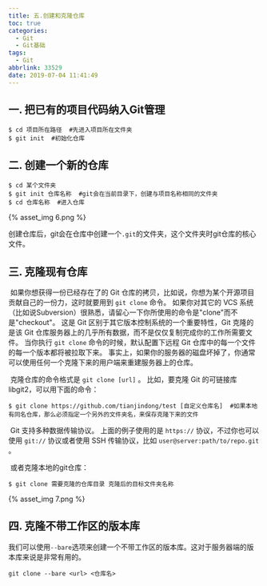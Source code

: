 ```yaml
---
title: 五.创建和克隆仓库
toc: true
categories:
  - Git
  - Git基础
tags:
  - Git
abbrlink: 33529
date: 2019-07-04 11:41:49
---
```


## 一. 把已有的项目代码纳入Git管理

```shell
$ cd 项目所在路径  #先进入项目所在文件夹
$ git init  #初始化仓库
```

<!--more-->

## 二. 创建一个新的仓库

```shell
$ cd 某个文件夹
$ git init 仓库名称  #git会在当前目录下，创建与项目名称相同的文件夹
$ cd 仓库名称  #进入仓库
```

{% asset_img 6.png %}

创建仓库后，git会在仓库中创建一个`.git`的文件夹，这个文件夹时git仓库的核心文件。

## 三. 克隆现有仓库

​	如果你想获得一份已经存在了的 Git 仓库的拷贝，比如说，你想为某个开源项目贡献自己的一份力，这时就要用到 `git clone` 命令。 如果你对其它的 VCS 系统（比如说Subversion）很熟悉，请留心一下你所使用的命令是"clone"而不是"checkout"。 这是 Git 区别于其它版本控制系统的一个重要特性，Git 克隆的是该 Git 仓库服务器上的几乎所有数据，而不是仅仅复制完成你的工作所需要文件。 当你执行 `git clone` 命令的时候，默认配置下远程 Git 仓库中的每一个文件的每一个版本都将被拉取下来。 事实上，如果你的服务器的磁盘坏掉了，你通常可以使用任何一个克隆下来的用户端来重建服务器上的仓库。

​	克隆仓库的命令格式是 `git clone [url]` 。 比如，要克隆 Git 的可链接库 libgit2，可以用下面的命令：

```shell
$ git clone https://github.com/tianjindong/test [自定义仓库名]  #如果本地有同名仓库，那么必须指定一个另外的文件夹名，来保存克隆下来的文件
```

​	Git 支持多种数据传输协议。 上面的例子使用的是 `https://` 协议，不过你也可以使用 `git://` 协议或者使用 SSH 传输协议，比如 `user@server:path/to/repo.git` 。

​	或者克隆本地的git仓库：

```shell
$ git clone 需要克隆的仓库目录 克隆后的目标文件夹名称
```

{% asset_img 7.png %}

## 四. 克隆不带工作区的版本库

我们可以使用`--bare`选项来创建一个不带工作区的版本库。这对于服务器端的版本库来说是非常有用的。

```shell
git clone --bare <url> <仓库名>
```

